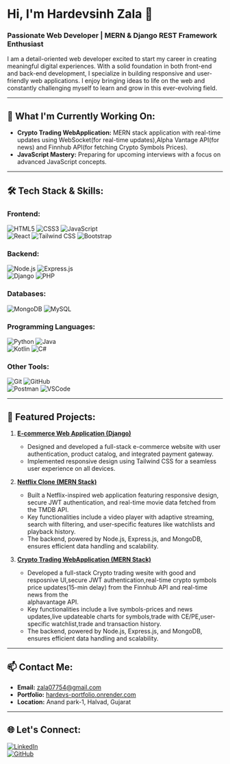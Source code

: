 # Hi, I'm Hardevsinh Zala 👋  
### Passionate Web Developer | MERN & Django REST Framework Enthusiast  

I am a detail-oriented web developer excited to start my career in creating meaningful digital experiences. With a solid foundation in both front-end and back-end development, I specialize in building responsive and user-friendly web applications. I enjoy bringing ideas to life on the web and constantly challenging myself to learn and grow in this ever-evolving field.  

---

## 🔭 What I'm Currently Working On:  
- **Crypto Trading WebApplication:** MERN stack application with real-time updates using WebSocket(for real-time updates),Alpha Vantage API(for news) and Finnhub API(for fetching Crypto Symbols Prices).  
- **JavaScript Mastery:** Preparing for upcoming interviews with a focus on advanced JavaScript concepts.  

---

## 🛠️ Tech Stack & Skills:  

### Frontend:  
![HTML5](https://img.shields.io/badge/-HTML5-E34F26?style=flat-square&logo=html5&logoColor=white) 
![CSS3](https://img.shields.io/badge/-CSS3-1572B6?style=flat-square&logo=css3&logoColor=white) 
![JavaScript](https://img.shields.io/badge/-JavaScript-F7DF1E?style=flat-square&logo=javascript&logoColor=black)  
![React](https://img.shields.io/badge/-React-61DAFB?style=flat-square&logo=react&logoColor=black) 
![Tailwind CSS](https://img.shields.io/badge/-Tailwind%20CSS-38B2AC?style=flat-square&logo=tailwind-css&logoColor=white) 
![Bootstrap](https://img.shields.io/badge/-Bootstrap-7952B3?style=flat-square&logo=bootstrap&logoColor=white)  

### Backend:  
![Node.js](https://img.shields.io/badge/-Node.js-339933?style=flat-square&logo=node.js&logoColor=white) 
![Express.js](https://img.shields.io/badge/-Express.js-000000?style=flat-square&logo=express&logoColor=white)  
![Django](https://img.shields.io/badge/-Django-092E20?style=flat-square&logo=django&logoColor=white) 
![PHP](https://img.shields.io/badge/-PHP-777BB4?style=flat-square&logo=php&logoColor=white)  

### Databases:  
![MongoDB](https://img.shields.io/badge/-MongoDB-47A248?style=flat-square&logo=mongodb&logoColor=white) 
![MySQL](https://img.shields.io/badge/-MySQL-4479A1?style=flat-square&logo=mysql&logoColor=white)  

### Programming Languages:  
![Python](https://img.shields.io/badge/-Python-3776AB?style=flat-square&logo=python&logoColor=white) 
![Java](https://img.shields.io/badge/-Java-007396?style=flat-square&logo=java&logoColor=white)  
![Kotlin](https://img.shields.io/badge/-Kotlin-0095D5?style=flat-square&logo=kotlin&logoColor=white) 
![C#](https://img.shields.io/badge/-C%23-239120?style=flat-square&logo=c-sharp&logoColor=white)  

### Other Tools:  
![Git](https://img.shields.io/badge/-Git-F05032?style=flat-square&logo=git&logoColor=white) 
![GitHub](https://img.shields.io/badge/-GitHub-181717?style=flat-square&logo=github&logoColor=white)  
![Postman](https://img.shields.io/badge/-Postman-FF6C37?style=flat-square&logo=postman&logoColor=white) 
![VSCode](https://img.shields.io/badge/-VSCode-007ACC?style=flat-square&logo=visual-studio-code&logoColor=white)  

---

## 🚀 Featured Projects:  
1. **[E-commerce Web Application (Django)]()**  
   - Designed and developed a full-stack e-commerce website with user authentication, product catalog, and integrated payment gateway.  
   - Implemented responsive design using Tailwind CSS for a seamless user experience on all devices.  

2. **[Netflix Clone (MERN Stack)](https://mern-netflix-clone-4d8t.onrender.com)**  
   - Built a Netflix-inspired web application featuring responsive design, secure JWT authentication, and real-time movie data fetched from the TMDB API.  
   - Key functionalities include a video player with adaptive streaming, search with filtering, and user-specific features like watchlists and playback history.  
   - The backend, powered by Node.js, Express.js, and MongoDB, ensures efficient data handling and scalability.  

3. **[Crypto Trading WebApplication (MERN Stack)](https://github.com/Hardev-Zala/Crypto_Trading)**  
   - Developed a full-stack Crypto trading wesite with good and resposnive UI,secure JWT authentication,real-time crypto symbols price updates(15-min delay) from the Finnhub API and real-time news from the       
     alphavantage API.  
   - Key functionalities include a live symbols-prices and news updates,live updateable charts for symbols,trade with CE/PE,user-specific watchlist,trade and transaction history.  
   - The backend, powered by Node.js, Express.js, and MongoDB, ensures efficient data handling and scalability.

---

## 📫 Contact Me:  
- **Email:** [zala07754@gmail.com](mailto:zala07754@gmail.com)  
- **Portfolio:** [hardevs-portfolio.onrender.com](https://hardevs-portfolio.onrender.com)  
- **Location:** Anand park-1, Halvad, Gujarat  

---

## 🌐 Let's Connect:  
[![LinkedIn](https://img.shields.io/badge/-LinkedIn-blue?style=flat-square&logo=LinkedIn&logoColor=white)](https://www.linkedin.com/in/zala-amardeepsinh-r-zala-892855341)  
[![GitHub](https://img.shields.io/badge/-GitHub-181717?style=flat-square&logo=github&logoColor=white)](https://github.com/Hardev-Zala/)  
